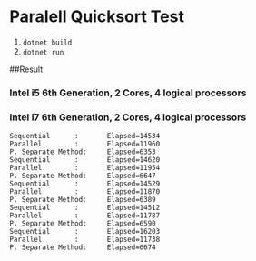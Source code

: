 # Paralell Quicksort Test

1. `dotnet build`
2. `dotnet run`

##Result
### Intel i5 6th Generation, 2 Cores, 4 logical processors


### Intel i7 6th Generation, 2 Cores, 4 logical processors
```
Sequential      :       Elapsed=14534
Parallel        :       Elapsed=11960
P. Separate Method:     Elapsed=6353
Sequential      :       Elapsed=14620
Parallel        :       Elapsed=11954
P. Separate Method:     Elapsed=6647
Sequential      :       Elapsed=14529
Parallel        :       Elapsed=11870
P. Separate Method:     Elapsed=6389
Sequential      :       Elapsed=14512
Parallel        :       Elapsed=11787
P. Separate Method:     Elapsed=6590
Sequential      :       Elapsed=16203
Parallel        :       Elapsed=11738
P. Separate Method:     Elapsed=6674
```